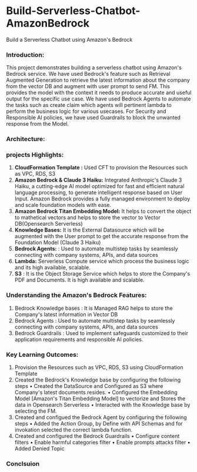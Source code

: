 # Build-Serverless-Chatbot-AmazonBedrock
Build a Serverless Chatbot using Amazon's Bedrock

### Introduction:
This project demonstrates building a serverless chatbot using Amazon's Bedrock service. We have used Bedrock's feature such as Retrieval Augmented Generation to retrieve the latest information about the company from the vector DB and augment with user prompt to send FM. This provides the model with the context it needs to produce accurate and useful output for the specific use case. We have used Bedrock Agents to automate the tasks such as create claim which agents will pertinent lambda to perform the business logic for various usecases. For Security and Responsible AI policies, we have used Guardrails to block the unwanted response from the Model.

### Architecture:


### projects Highlights:
1. **CloudFormation Template :** Used CFT to provision the Resources such as VPC, RDS, S3
2. **Amazon Bedrock & Claude 3 Haiku:** Integrated Anthropic's Claude 3 Haiku, a cutting-edge AI model optimized for fast and efficient natural language processing, to generate intelligent response based on User Input. Amazon Bedrock provides a fully managed environment to deploy and scale foundation models with ease.
3. **Amazon Bedrock Titan Embedding Model:** It helps to convert the object to mathetical vectors and helps to store the vector to Vector DB(Opensearch Serverless)
4. **Knowledge Bases:** It is the External Datasource which will be augmented with the User prompt to get the accurate response from the Foundation Model (Claude 3 Haiku)
5. **Bedrock Agents:** : Used to automate multistep tasks by seamlessly connecting with company systems, APIs, and data sources
6. **Lambda:** Serverless Compute service which process the business logic and its high available, scalable.
7. **S3** : It is the Object Storage Service which helps to store the Company's PDF and Documents. It is high available and scalable.

### Understanding the Amazon's Bedrock Features:

1. Bedrock Knowledge bases : It is Managed RAG helps to store the Company's latest information in Vector DB
2. Bedrock Agents : Used to automate multistep tasks by seamlessly connecting with company systems, APIs, and data sources
3. Bedrock Guardrails :  Used to implement safeguards customized to their application requirements and responsible AI  policies.

### Key Learning Outcomes: 
1. Provision the Resources such as VPC, RDS, S3 using CloudFormation Template
2. Created the Bedrock's Knowledge base by configuring the following steps
   •  Created the DataSource and Configured as S3 where Company's latest documents resides.
   •  Configured the Embedding Model [Amazon's Titan Embedding Model] to vectorize and Stores the data in Opensearch Serverless
   •  Interacted with the Knowledge base by selecting the FM.
3. Created and configued the Bedrock Agent by configuring the following steps
   •  Added the Action Group, by Define with API Schemas and for invokation selected the correct lambda function.
4. Created and configured the Bedrock Guardrails
   • Configure content filters
   • Enable harmful categories filter
   • Enable prompts attacks filter
   • Added Denied Topic



### Conclsuion
